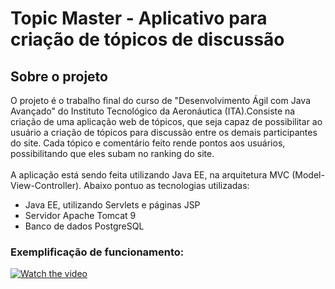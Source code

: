 # Topic Master - Aplicativo para criação de tópicos de discussão

## Sobre o projeto
O projeto é o trabalho final do curso de "Desenvolvimento Ágil com Java Avançado" do Instituto Tecnológico da Aeronáutica (ITA).Consiste na criação de uma aplicação web de tópicos, que seja capaz de possibilitar ao usuário a criação de tópicos para discussão entre os demais participantes do site. Cada tópico e comentário feito rende pontos aos usuários, possibilitando que eles subam no ranking do site.
<br>
<br>
A aplicação está sendo feita utilizando Java EE, na arquitetura MVC (Model-View-Controller). Abaixo pontuo as tecnologias utilizadas:
* Java EE, utilizando Servlets e páginas JSP
* Servidor Apache Tomcat 9
* Banco de dados PostgreSQL

### Exemplificação de funcionamento:
[![Watch the video](https://github.com/guipmenezes/topicmaster/assets/86692306/a8b3e2a3-0f2d-4503-a78a-08cc8d80c38c)
](https://www.youtube.com/watch?v=h2QLydTTtG8&ab_channel=guilhermemenezes)

